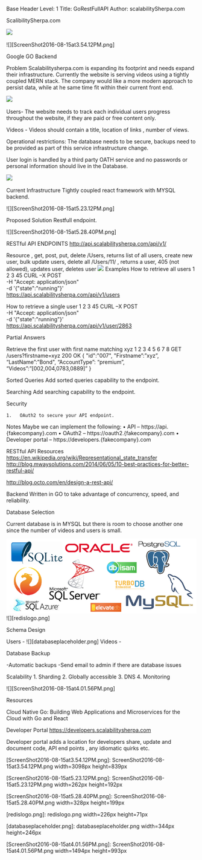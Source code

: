 Base Header Level: 1
Title: GoRestFullAPI
Author: scalabilitySherpa.com

ScalibilitySherpa.com



![][mountainlogo.png]


![][ScreenShot2016-08-15at3.54.12PM.png]

Google GO Backend 

Problem
Scalabilitysherpa.com is expanding its footprint and needs expand their infrastructure. Currently the website is serving videos using a tightly coupled MERN stack. The company would like a more modern approach to persist data, while at he same time fit within their current front end. 

![][ScreenShot2016-08-15at2.05.14PM.png]



Users- The website needs to track each individual users progress throughout the website, if they are paid or free content only. 

Videos - Videos should contain a title, location of links , number of views.

Operational restrictions: The database needs to be secure, backups need to be provided as part of this service infrastructure change. 


User login is handled by a third party OATH service and no passwords or personal information should live in the Database. 

![][ScreenShot2016-08-15at4.04.17PM.png]

Current Infrastructure
Tightly coupled react framework with MYSQL backend. 

![][ScreenShot2016-08-15at5.23.12PM.png]

Proposed Solution
Restfull endpoint. 

![][ScreenShot2016-08-15at5.28.40PM.png]

RESTful API ENDPOINTS
http://api.scalabilitysherpa.com/api/v1/

Resource , get, post, put, delete
/Users, returns list of all users, create new user, bulk update users, delete all
/Users/11/ , returns a user, 405 (not allowed), updates user, deletes user 
![][ScreenShot2016-08-15at5.25.35PM.png]
Examples
How to retrieve all users
1
2
3
45
CURL –X POST \
-H "Accept: application/json" \
-d '{"state":"running"}' \
https://api.scalabilitysherpa.com/api/v1/users



How to retrieve a single user
1
2
3
45
CURL –X POST \
-H "Accept: application/json" \
-d '{"state":"running"}' \
https://api.scalabilitysherpa.com/api/v1/user/2863


Partial Answers

Retrieve the first user with first name matching xyz 
1
2
3
4
5
6
7
8
GET /users?firstname=xyz
200 OK
{
"id":"007",
"Firstname”:”xyz”,
“LastName”:”Bond",
“AccountType”: “premium”, 
“Videos”:”[002,004,0783,0889]”
}

Sorted Queries
Add sorted queries capability to the endpoint. 


Searching
Add searching capability to the endpoint.



Security 

	1.	 OAuth2 to secure your API endpoint. 



Notes
Maybe we can implement the following:
	•	API – https://api.{fakecompany}.com
	•	OAuth2 – https://oauth2.{fakecompany}.com
	•	Developer portal – https://developers.{fakecompany}.com

RESTful API Resources
https://en.wikipedia.org/wiki/Representational_state_transfer
http://blog.mwaysolutions.com/2014/06/05/10-best-practices-for-better-restful-api/

http://blog.octo.com/en/design-a-rest-api/

Backend 
Written in GO to take advantage of concurrency, speed, and reliability. 

Database Selection 

Current database is in MYSQL but there is room to choose another one since the number of videos and users is small. 



![databases.png](databases.png)![][redislogo.png]

Schema Design


Users -
![][databaseplaceholder.png]
Videos -

Database Backup 

-Automatic backups
-Send email to admin if there are database issues 

Scalability
	1.	Sharding
	2.	Globally accessible 
	3.	DNS
	4.	Monitoring


![][ScreenShot2016-08-15at4.01.56PM.png]

Resources

Cloud Native Go: Building Web Applications and Microservices for the Cloud with Go and React

Developer Portal
https://developers.scalabilitysherpa.com

Developer portal adds a location for developers share, update and document code, API end points , any idiomatic quirks etc.

[mountainlogo.png]: mountainlogo.png

[ScreenShot2016-08-15at3.54.12PM.png]: ScreenShot2016-08-15at3.54.12PM.png width=3098px height=839px

[ScreenShot2016-08-15at2.05.14PM.png]: ScreenShot2016-08-15at2.05.14PM.png

[ScreenShot2016-08-15at4.04.17PM.png]: ScreenShot2016-08-15at4.04.17PM.png

[ScreenShot2016-08-15at5.23.12PM.png]: ScreenShot2016-08-15at5.23.12PM.png width=262px height=192px

[ScreenShot2016-08-15at5.28.40PM.png]: ScreenShot2016-08-15at5.28.40PM.png width=328px height=199px

[ScreenShot2016-08-15at5.25.35PM.png]: ScreenShot2016-08-15at5.25.35PM.png

[redislogo.png]: redislogo.png width=226px height=71px

[databaseplaceholder.png]: databaseplaceholder.png width=344px height=246px

[ScreenShot2016-08-15at4.01.56PM.png]: ScreenShot2016-08-15at4.01.56PM.png width=1494px height=993px